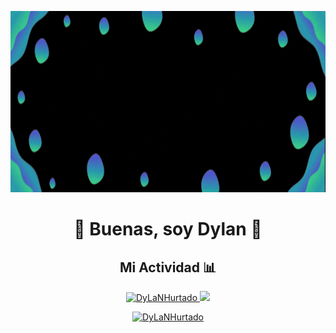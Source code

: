 <!-- Banner -->
<p align="center">
<img src="https://raw.githubusercontent.com/DyLaNHurtado/DyLaNHurtado/master/images/DyLaNHurtado.gif" height="290" alt="DyLaNHurtado"/>
</p>
<h1 align="center"> 👋 Buenas, soy Dylan 👻 </h1>



<!-- Mi actividad -->
<h2 align="center"> Mi Actividad 📊 </h1>
<p align="center">
  
  <a href="https://github-readme-stats.vercel.app/api?username=DyLaNHurtado&show_icons=true&theme=dracula">
    <img loading="lazy" src="https://github-readme-stats.vercel.app/api?username=DyLaNHurtado&show_icons=true&theme=dracula" height="220" alt="DyLaNHurtado"/>
  </a> 
   <a href="https://github-readme-stats.vercel.app/api/top-langs/?username=DyLaNHurtado&theme=dracula">
    <img loading="lazy" src="https://github-readme-stats.vercel.app/api/top-langs/?username=DyLaNHurtado&theme=dracula" height="220"/>
  </a> 
</p>

<!-- Trofeos -->
<p align="center">
  <a href="https://github.com/ryo-ma/github-profile-trophy"><img src="https://github-profile-trophy.vercel.app/?username=DyLaNHurtado&row=2&column=3&theme=onedark" alt="DyLaNHurtado" height= 250/></a>
</p>


<!--
**DyLaNHurtado/DyLaNHurtado** is a ✨ _special_ ✨ repository because its `README.md` (this file) appears on your GitHub profile.

Here are some ideas to get you started:

- 🔭 I’m currently working on ...
- 🌱 I’m currently learning ...
- 👯 I’m looking to collaborate on ...
- 🤔 I’m looking for help with ...
- 💬 Ask me about ...
- 📫 How to reach me: ...
- 😄 Pronouns: ...
- ⚡ Fun fact: ...
-->

